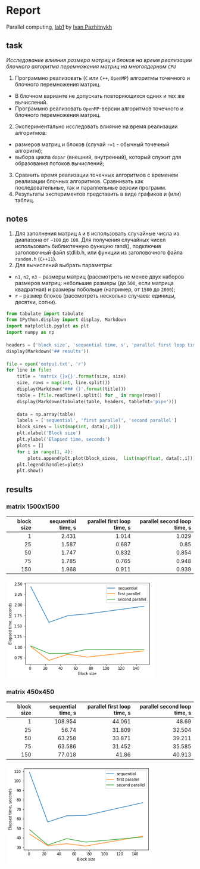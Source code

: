 # Report

Parallel computing,
[lab1](https://github.com/Drapegnik/bsu/tree/master/parallel-computing/lab1) by
[Ivan Pazhitnykh](https://github.com/Drapegnik)

## task

_Исследование влияния размера матриц и блоков на время реализации блочного
алгоритма перемножения матриц на многоядерном `CPU`_

1. Программно реализовать (`С` или `C++`, `OpenMP`) алгоритмы точечного и
   блочного перемножения матриц.

* В блочном варианте не допускать повторяющихся одних и тех же вычислений.
* Программно реализовать `OpenMP`-версии алгоритмов точечного и блочного
  перемножения матриц.

2. Экспериментально исследовать влияние на время реализации алгоритмов:

* размеров матриц и блоков (случай `r=1` - обычный точечный алгоритм);
* выбора цикла `dopar` (внешний, внутренний), который служит для образования
  потоков вычислений;

3. Сравнить время реализации точечных алгоритмов с временем реализации блочных
   алгоритмов. Сравнивать как последовательные, так и параллельные версии
   программ.
4. Результаты экспериментов представить в виде графиков и (или) таблиц.

## notes

1. Для заполнения матриц `A` и `B` использовать случайные числа из диапазона от
   `−100` до `100`. Для получения случайных чисел использовать библиотечную
   функцию rand(), подключив заголовочный файл stdlib.h, или функции из
   заголовочного файла `random.h` (`С++11`).
2. Для вычислений выбрать параметры:

* `n1`, `n2`, `n3` – размеры матриц (рассмотреть не менее двух наборов размеров
  матриц: небольшие размеры (до `500`, если матрица квадратная) и размеры
  побольше (например, от `1500` до `2000`);
* `r` – размер блоков (рассмотреть несколько случаев: единицы, десятки, сотни).

```python
from tabulate import tabulate
from IPython.display import display, Markdown
import matplotlib.pyplot as plt
import numpy as np

headers = ['block size', 'sequential time, s', 'parallel first loop time, s', 'parallel second loop time, s']
display(Markdown('## results'))

file = open('output.txt', 'r')
for line in file:
    title = 'matrix {}x{}'.format(size, size)
    size, rows = map(int, line.split())
    display(Markdown('### {}'.format(title)))
    table = [file.readline().split() for _ in range(rows)]
    display(Markdown(tabulate(table, headers, tablefmt='pipe')))

    data = np.array(table)
    labels = ['sequential', 'first parallel', 'second parallel']
    block_sizes = list(map(int, data[:,0]))
    plt.xlabel('Block size')
    plt.ylabel('Elapsed time, seconds')
    plots = []
    for i in range(1, 4):
        plots.append(plt.plot(block_sizes,  list(map(float, data[:,i])), label=labels[i-1])[0])
    plt.legend(handles=plots)
    plt.show()
```

## results

### matrix 1500x1500

| block size | sequential time, s | parallel first loop time, s | parallel second loop time, s |
| ---------: | -----------------: | --------------------------: | ---------------------------: |
|          1 |              2.431 |                       1.014 |                        1.029 |
|         25 |              1.587 |                       0.687 |                         0.85 |
|         50 |              1.747 |                       0.832 |                        0.854 |
|         75 |              1.785 |                       0.765 |                        0.948 |
|        150 |              1.968 |                       0.911 |                        0.939 |

![png](images/output_1_3.png)

### matrix 450x450

| block size | sequential time, s | parallel first loop time, s | parallel second loop time, s |
| ---------: | -----------------: | --------------------------: | ---------------------------: |
|          1 |            108.954 |                      44.061 |                        48.69 |
|         25 |              56.74 |                      31.809 |                       32.504 |
|         50 |             63.258 |                      33.871 |                       39.211 |
|         75 |             63.586 |                      31.452 |                       35.585 |
|        150 |             77.018 |                       41.86 |                       40.913 |

![png](images/output_1_6.png)
